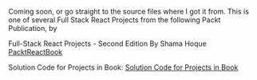 Coming soon, or go straight to the source files where I got it from. This is one of several Full Stack React Projects from the following Packt Publication, by 



Full-Stack React Projects - Second Edition
By Shama Hoque
[PacktReactBook](https://www.packtpub.com/product/full-stack-react-projects-second-edition/9781839215414)

Solution Code for Projects in Book:
[Solution Code for Projects in Book](https://github.com/PacktPublishing/Full-Stack-React-Projects-Second-Edition)
